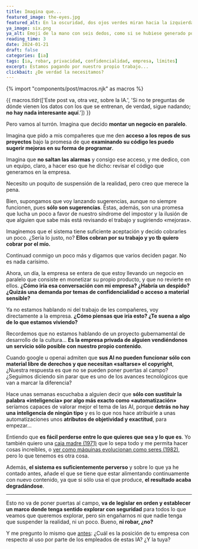 ```yaml
---
title: Imagina que...
featured_image: the-eyes.jpg
featured_alt: En la oscuridad, dos ojos verdes miran hacia la izquierda.
ya_image: six.png
ya_alt: Emoji de la mano con seis dedos, como si se hubiese generado por una IA.
reading_time: 3
date: 2024-01-21
draft: false
categories: [ia]
tags: [ia, robar, privacidad, confidencialidad, empresa, límites]
excerpt: Estamos pagando por nuestro propio trabajo...
clickbait: ¿De verdad la necesitamos?
---
```

{% import "components/post/macros.njk" as macros %}

{{ macros.tldr(['Este post va, otra vez, sobre la IA.', 'Si no te preguntas de dónde vienen los datos con los que se entrenan, de verdad, sigue nadando; <strong>no hay nada interesante aquí</strong>.']) }}

Pero vamos al turrón. Imagina que decido **montar un negocio en paralelo**.

Imagina que pido a mis compañeres que me den **acceso a los repos de sus proyectos** bajo la promesa de que **examinando su código les puedo sugerir mejoras en su forma de programar**.

Imagina que **no saltan las alarmas** y consigo ese acceso, y me dedico, con un equipo, claro, a hacer eso que he dicho: revisar el código que generamos en la empresa.

Necesito un poquito de suspensión de la realidad, pero creo que merece la pena.

Bien, supongamos que voy lanzando sugerencias, aunque no siempre funcionen, pues **sólo son sugerencias**. Éstas, además, son una promesa que lucha un poco a favor de nuestro síndrome del impostor y la ilusión de que alguien que sabe más está revisando el trabajo y sugiriendo «mejoras».

Imaginemos que el sistema tiene suficiente aceptación y decido cobrarles un poco. ¿Sería lo justo, no? **Ellos cobran por su trabajo y yo tb quiero cobrar por el mío.**

Continuad conmigo un poco más y digamos que varios deciden pagar. No es nada carísimo.

Ahora, un día, la empresa se entera de que estoy llevando un negocio en paralelo que consiste en monetizar su propio producto, y que no revierte en ellos. **¿Cómo iría esa conversación con mi empresa? ¿Habría un despido? ¿Quizás una demanda por temas de confidencialidad o acceso a material sensible?**

Ya no estamos hablando ni del trabajo de les compañeres, voy directamente a la empresa. **¿Cómo piensas que iría esto? ¿Te suena a algo de lo que estamos viviendo?**

Recordemos que no estamos hablando de un proyecto gubernamental de desarrollo de la cultura… **Es la empresa privada de alguien vendiéndonos un servicio sólo posible con nuestro propio contenido**.

Cuando google u openai admiten que **sus AI no pueden funcionar sólo con material libre de derechos y que necesitan «saltarse» el copyright**, ¿Nuestra respuesta es que no se pueden poner puertas al campo? ¿Seguimos diciendo sin parar que es uno de los avances tecnológicos que van a marcar la diferencia?

Hace unas semanas escuchaba a alguien decir que **sólo con sustituir la palabra «inteligencia» por algo más exacto como «automatización»** seríamos capaces de valorar mejor el tema de las AI, porque **detrás no hay una inteligencia de ningún tipo** y es lo que nos hace atribuirle a unas automatizaciones unos **atributos de objetividad y exactitud**, para empezar...

Entiendo que **es fácil perderse entre lo que quieres que sea y lo que es**. Yo también quiero una [caja madre (1971)](https://en.wikipedia.org/wiki/Mother_Box) que lo sepa todo y me permita hacer cosas increíbles, o [ver como máquinas evolucionan como seres (1982)](https://en.wikipedia.org/wiki/Blade_Runner), pero lo que tenemos es otra cosa.

Además, **el sistema es suficientemente perverso** y sobre lo que ya he contado antes, añade el que se tiene que estar alimentando continuamente con nuevo contenido, ya que si sólo usa el que produce, **el resultado acaba degradándose**.

***

Esto no va de poner puertas al campo, **va de legislar en orden y establecer un marco donde tenga sentido explorar con seguridad** para todos lo que veamos que queremos explorar, pero sin engañarnos ni que nadie tenga que suspender la realidad, ni un poco. Bueno, **ni robar, ¿no?**

Y me pregunto lo mismo que [antes](https://sidiostedalimones.com/blog/2023/es-licito-el-uso-de-la-ia/): ¿Cuál es la posición de tu empresa con respecto al uso por parte de los empleados de estas IA? ¿Y la tuya?
